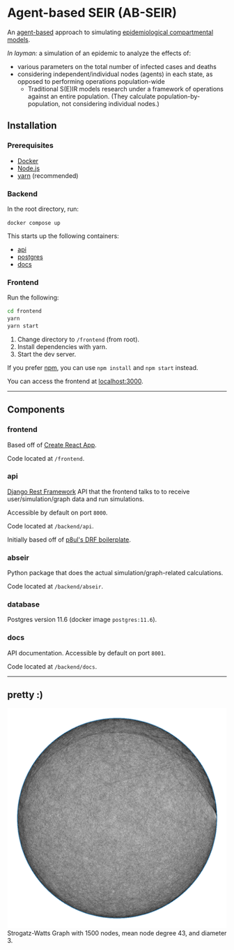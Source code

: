 # **Agent-based SEIR** (AB-SEIR)
An [agent-based](https://en.wikipedia.org/wiki/Agent-based_model) approach to simulating [epidemiological compartmental models](https://en.wikipedia.org/wiki/Compartmental_models_in_epidemiology).

*In layman:* a simulation of an epidemic to analyze the effects of:
* various parameters on the total number of infected cases and deaths
* considering independent/individual nodes (agents) in each state, as opposed to performing operations population-wide
  * Traditional S(E)IR models research under a framework of operations against an entire population.
    (They calculate population-by-population, not considering individual nodes.)

## **Installation**
### Prerequisites
* [Docker](https://www.docker.com/get-started/)
* [Node.js](https://nodejs.org/en/)
* [yarn](https://yarnpkg.com/getting-started/install) (recommended)

### Backend
In the root directory, run:

`docker compose up`

This starts up the following containers:
* [api](#api)
* [postgres](#database)
* [docs](#docs)

### Frontend
Run the following:
```bash
cd frontend
yarn
yarn start
```
1. Change directory to `/frontend` (from root).
2. Install dependencies with yarn.
3. Start the dev server.

If you prefer [npm](https://www.npmjs.com/), you can use `npm install` and `npm start` instead.

You can access the frontend at [localhost:3000](http://localhost:3000).

---

## Components

### **frontend**
Based off of [Create React App](https://github.com/facebook/create-react-app).

Code located at `/frontend`.

### **api**
[Django Rest Framework](https://www.django-rest-framework.org/) API that the frontend talks to to receive user/simulation/graph data and run simulations.

Accessible by default on port `8000`.

Code located at `/backend/api`.

Initially based off of [p8ul's DRF boilerplate](https://github.com/p8ul/django-rest-framework-boilerplate).

### **abseir**
Python package that does the actual simulation/graph-related calculations.

Code located at `/backend/abseir`.

### **database**
Postgres version 11.6 (docker image `postgres:11.6`).

### **docs**
API documentation. Accessible by default on port `8001`.

Code located at `/backend/docs`.

---

## pretty :)
![Strogatz-Watts Graph](backend/abseir/report/figures/ws/graph.png)
Strogatz-Watts Graph with 1500 nodes, mean node degree 43, and diameter 3.
